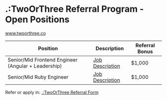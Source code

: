 
# .:TwoOrThree Referral Program - Open Positions
www.twoorthree.co

| Position | Description | Referral Bonus |
| ----------- | ----------- | ----------- |
| Senior/Mid Frontend Engineer (Angular + Leadership) | [Job Description](jobs/Senior_Mid_Frontend_Engineer_Angular+Leadership.pdf) | $1,000 |
| Senior/Mid Ruby Engineer | [Job Description](jobs/Senior_Mid_Ruby_Engineer.pdf) | $1,000 |

Refer or apply in: [.:TwoOrThree Referral Form](https://form.typeform.com/to/nQAZn0ST)